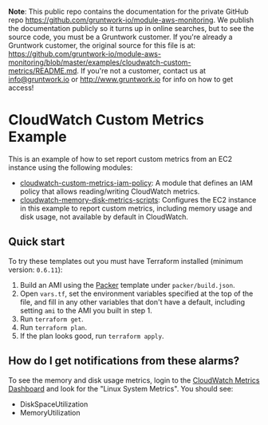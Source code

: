**Note**: This public repo contains the documentation for the private GitHub repo <https://github.com/gruntwork-io/module-aws-monitoring>.
We publish the documentation publicly so it turns up in online searches, but to see the source code, you must be a Gruntwork customer.
If you're already a Gruntwork customer, the original source for this file is at: <https://github.com/gruntwork-io/module-aws-monitoring/blob/master/examples/cloudwatch-custom-metrics/README.md>.
If you're not a customer, contact us at <info@gruntwork.io> or <http://www.gruntwork.io> for info on how to get access!

# CloudWatch Custom Metrics Example

This is an example of how to set report custom metrics from an EC2 instance using the following modules:

* [cloudwatch-custom-metrics-iam-policy](/modules/metrics/cloudwatch-custom-metrics-iam-policy): A module that defines
  an IAM policy that allows reading/writing CloudWatch metrics.
* [cloudwatch-memory-disk-metrics-scripts](/modules/metrics/cloudwatch-memory-disk-metrics-scripts): Configures the EC2
  instance in this example to report custom metrics, including memory usage and disk usage, not available by default in
  CloudWatch.

## Quick start

To try these templates out you must have Terraform installed (minimum version: `0.6.11`):

1. Build an AMI using the [Packer](https://www.packer.io/) template under `packer/build.json`.
1. Open `vars.tf`, set the environment variables specified at the top of the file, and fill in any other variables that
   don't have a default, including setting `ami` to the AMI you built in step 1.
1. Run `terraform get`.
1. Run `terraform plan`.
1. If the plan looks good, run `terraform apply`.

## How do I get notifications from these alarms?

To see the memory and disk usage metrics, login to the [CloudWatch Metrics
Dashboard](https://console.aws.amazon.com/cloudwatch/home#metrics:) and look for the "Linux System Metrics". You should
see:

* DiskSpaceUtilization
* MemoryUtilization
